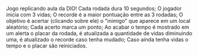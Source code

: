 Jogo replicando aula da DIO!
Cada rodada dura 10 segundos;
O jogador inicia com 3 vidas;
O recorde é a maior pontuação entre as 3 rodadas;
O objetivo é acertar (clicando sobre ele) o "inimigo" que aparece em um local aleatório;
Cada acerto marca um ponto;
Ao acabar o tempo é mostrado em um alerta o placar da rodada, é atualizada a quantidade de vidas diminuindo uma, é atualizado o recorde caso tenha mudado;
Caso ainda tenha vidas o tempo e o placar são reiniciados.
